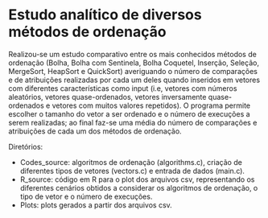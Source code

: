 # Estudo analítico de diversos métodos de ordenação

Realizou-se um estudo comparativo entre os mais conhecidos métodos de ordenação (Bolha, Bolha com Sentinela, Bolha Coquetel, Inserção, Seleção, MergeSort, HeapSort e QuickSort) averiguando o número de comparações e de atribuições realizadas por cada um deles quando inseridos em vetores com diferentes características como input (i.e, vetores com números aleatórios, vetores quase-ordenados, vetores inversamente quase-ordenados e vetores com muitos valores repetidos). O programa permite escolher o tamanho do vetor a ser ordenado e o número de execuções a serem realizadas; ao final faz-se uma média do número de comparações e atribuições de cada um dos métodos de ordenação.

Diretórios:
* Codes_source: algoritmos de ordenação (algorithms.c), criação de diferentes tipos de vetores (vectors.c) e entrada de dados (main.c). 
* R_source: código em R para o plot dos arquivos csv, representando os diferentes cenários obtidos a considerar os algoritmos de ordenação, o tipo de vetor e o número de execuções.
* Plots: plots gerados a partir dos arquivos csv.
